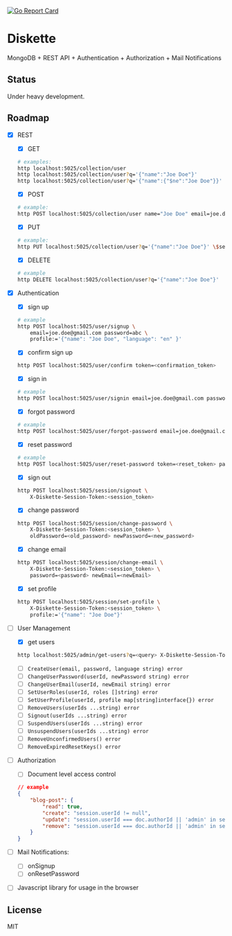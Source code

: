 [![Go Report Card](https://goreportcard.com/badge/github.com/getdiskette/diskette)](https://goreportcard.com/report/github.com/getdiskette/diskette)

# Diskette

MongoDB + REST API + Authentication + Authorization + Mail Notifications

## Status

Under heavy development.

## Roadmap

- [x] REST

    - [x] GET
    ```bash
    # examples:
    http localhost:5025/collection/user
    http localhost:5025/collection/user?q='{"name":"Joe Doe"}'
    http localhost:5025/collection/user?q='{"name":{"$ne":"Joe Doe"}}'
    ```

    - [x] POST
    ```bash
    # example:
    http POST localhost:5025/collection/user name="Joe Doe" email=joe.doe@gmail.com
    ```

    - [x] PUT
    ```bash
    # example:
    http PUT localhost:5025/collection/user?q='{"name":"Joe Doe"}' \$set:='{"email":"jdoe@gmail.com"}'
    ```

    - [x] DELETE
    ```bash
    # example
    http DELETE localhost:5025/collection/user?q='{"name":"Joe Doe"}'
    ```

- [x] Authentication

    - [x] sign up
    ```bash
    # example
    http POST localhost:5025/user/signup \
        email=joe.doe@gmail.com password=abc \
        profile:='{"name": "Joe Doe", "language": "en" }'
    ```

    - [x] confirm sign up
    ```bash
    http POST localhost:5025/user/confirm token=<confirmation_token>
    ```

    - [x] sign in
    ```bash
    # example
    http POST localhost:5025/user/signin email=joe.doe@gmail.com password=abc
    ```

    - [x] forgot password
    ```bash
    # example
    http POST localhost:5025/user/forgot-password email=joe.doe@gmail.com
    ```

    - [x] reset password
    ```bash
    # example
    http POST localhost:5025/user/reset-password token=<reset_token> password=123
    ```

    - [x] sign out
    ```bash
    http POST localhost:5025/session/signout \
        X-Diskette-Session-Token:<session_token>
    ```

    - [x] change password
    ```bash
    http POST localhost:5025/session/change-password \
        X-Diskette-Session-Token:<session_token> \
        oldPassword=<old_password> newPassword=<new_password>
    ```

    - [x] change email
    ```bash
    http POST localhost:5025/session/change-email \
        X-Diskette-Session-Token:<session_token> \
        password=<password> newEmail=<newEmail>
    ```

    - [x] set profile
    ```bash
    http POST localhost:5025/session/set-profile \
        X-Diskette-Session-Token:<session_token> \
        profile:='{"name": "Joe Doe"}'
    ```

- [ ] User Management

    - [x] get users
    ```bash
    http localhost:5025/admin/get-users?q=<query> X-Diskette-Session-Token:<session_token>
    ```

    - [ ] `CreateUser(email, password, language string) error`
    - [ ] `ChangeUserPassword(userId, newPassword string) error`
    - [ ] `ChangeUserEmail(userId, newEmail string) error`
    - [ ] `SetUserRoles(userId, roles []string) error`
    - [ ] `SetUserProfile(userId, profile map[string]interface{}) error`
    - [ ] `RemoveUsers(userIds ...string) error`
    - [ ] `Signout(userIds ...string) error`
    - [ ] `SuspendUsers(userIds ...string) error`
    - [ ] `UnsuspendUsers(userIds ...string) error`
    - [ ] `RemoveUnconfirmedUsers() error`
    - [ ] `RemoveExpiredResetKeys() error`

- [ ] Authorization
    - [ ] Document level access control
    ```json
    // example
    {
        "blog-post": {
            "read": true,
            "create": "session.userId != null",
            "update": "session.userId === doc.authorId || 'admin' in session.userRoles",
            "remove": "session.userId === doc.authorId || 'admin' in session.userRoles"
        }
    }
    ```

- [ ] Mail Notifications:
    - [ ] onSignup
    - [ ] onResetPassword

- [ ] Javascript library for usage in the browser


## License

MIT

